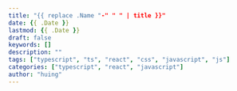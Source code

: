 ```yaml
---
title: "{{ replace .Name "-" " " | title }}"
date: {{ .Date }}
lastmod: {{ .Date }}
draft: false
keywords: []
description: ""
tags: ["typescript", "ts", "react", "css", "javascript", "js"]
categories: ["typescript", "react", "javascript"]
author: "huing"
---
```

